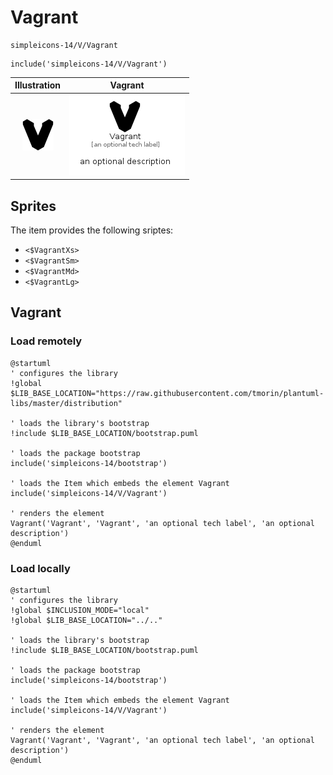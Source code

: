 # Vagrant


```text
simpleicons-14/V/Vagrant
```

```text
include('simpleicons-14/V/Vagrant')
```



| Illustration | Vagrant |
| :---: | :---: |
| ![illustration for Illustration](../../simpleicons-14/V/Vagrant.png) | ![illustration for Vagrant](../../simpleicons-14/V/Vagrant.Local.png) |



## Sprites
The item provides the following sriptes:

- `<$VagrantXs>`
- `<$VagrantSm>`
- `<$VagrantMd>`
- `<$VagrantLg>`





## Vagrant

### Load remotely
```plantuml
@startuml
' configures the library
!global $LIB_BASE_LOCATION="https://raw.githubusercontent.com/tmorin/plantuml-libs/master/distribution"

' loads the library's bootstrap
!include $LIB_BASE_LOCATION/bootstrap.puml

' loads the package bootstrap
include('simpleicons-14/bootstrap')

' loads the Item which embeds the element Vagrant
include('simpleicons-14/V/Vagrant')

' renders the element
Vagrant('Vagrant', 'Vagrant', 'an optional tech label', 'an optional description')
@enduml
```

### Load locally
```plantuml
@startuml
' configures the library
!global $INCLUSION_MODE="local"
!global $LIB_BASE_LOCATION="../.."

' loads the library's bootstrap
!include $LIB_BASE_LOCATION/bootstrap.puml

' loads the package bootstrap
include('simpleicons-14/bootstrap')

' loads the Item which embeds the element Vagrant
include('simpleicons-14/V/Vagrant')

' renders the element
Vagrant('Vagrant', 'Vagrant', 'an optional tech label', 'an optional description')
@enduml
```

